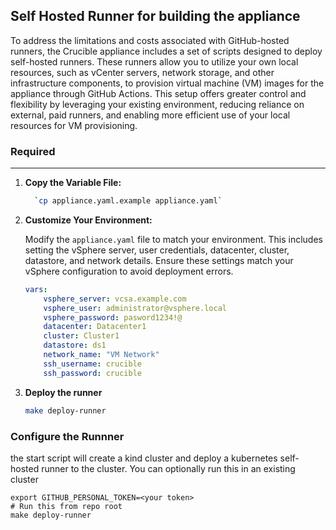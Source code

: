 ## Self Hosted Runner for building the appliance
To address the limitations and costs associated with GitHub-hosted runners, the Crucible appliance includes a set of scripts designed to deploy self-hosted runners. These runners allow you to utilize your own local resources, such as vCenter servers, network storage, and other infrastructure components, to provision virtual machine (VM) images for the appliance through GitHub Actions. This setup offers greater control and flexibility by leveraging your existing environment, reducing reliance on external, paid runners, and enabling more efficient use of your local resources for VM provisioning.

### Required
___
1.  **Copy the Variable File:**

    ```bash
      `cp appliance.yaml.example appliance.yaml`
    ```


2.  **Customize Your Environment:**

    Modify the `appliance.yaml` file to match your environment. This includes setting the vSphere server, user credentials, datacenter, cluster, datastore, and network details. Ensure these settings match your vSphere configuration to avoid deployment errors.

    ```yaml
    vars:
        vsphere_server: vcsa.example.com
        vsphere_user: administrator@vsphere.local
        vsphere_password: pasword1234!@
        datacenter: Datacenter1
        cluster: Cluster1
        datastore: ds1
        network_name: "VM Network"
        ssh_username: crucible
        ssh_password: crucible
    ```

3.  **Deploy the runner**

    ```bash
    make deploy-runner
    ```



### Configure the Runnner
the start script will create a kind cluster and deploy a kubernetes self-hosted runner to the cluster. You can optionally run this in an existing cluster


```
export GITHUB_PERSONAL_TOKEN=<your token>
# Run this from repo root 
make deploy-runner
```